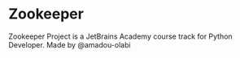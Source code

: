 # Zookeeper
Zookeeper Project is a JetBrains Academy course track for Python Developer. Made by @amadou-olabi
